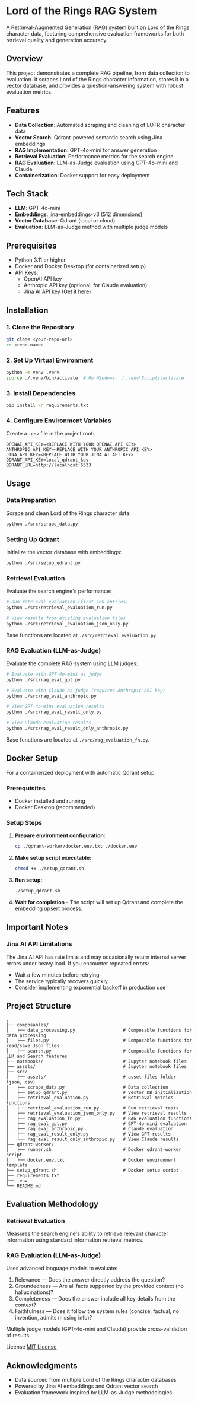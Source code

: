 # Lord of the Rings RAG System

A Retrieval-Augmented Generation (RAG) system built on Lord of the Rings character data, featuring comprehensive evaluation frameworks for both retrieval quality and generation accuracy.

## Overview

This project demonstrates a complete RAG pipeline, from data collection to evaluation. It scrapes Lord of the Rings character information, stores it in a vector database, and provides a question-answering system with robust evaluation metrics.

## Features

- **Data Collection**: Automated scraping and cleaning of LOTR character data
- **Vector Search**: Qdrant-powered semantic search using Jina embeddings
- **RAG Implementation**: GPT-4o-mini for answer generation
- **Retrieval Evaluation**: Performance metrics for the search engine
- **RAG Evaluation**: LLM-as-Judge evaluation using GPT-4o-mini and Claude
- **Containerization**: Docker support for easy deployment

## Tech Stack

- **LLM**: GPT-4o-mini
- **Embeddings**: jina-embeddings-v3 (512 dimensions)
- **Vector Database**: Qdrant (local or cloud)
- **Evaluation**: LLM-as-Judge method with multiple judge models

## Prerequisites

- Python 3.11 or higher
- Docker and Docker Desktop (for containerized setup)
- API Keys:
  - OpenAI API key
  - Anthropic API key (optional, for Claude evaluation)
  - Jina AI API key ([Get it here](https://jina.ai/))

## Installation

### 1. Clone the Repository

```bash
git clone <your-repo-url>
cd <repo-name>
```

### 2. Set Up Virtual Environment

```bash
python -m venv .venv
source ./.venv/bin/activate  # On Windows: .\.venv\Scripts\activate
```

### 3. Install Dependencies

```bash
pip install -r requirements.txt
```

### 4. Configure Environment Variables

Create a `.env` file in the project root:

```env
OPENAI_API_KEY=<REPLACE WITH YOUR OPENAI API KEY>
ANTHROPIC_API_KEY=<REPLACE WITH YOUR ANTHROPIC API KEY>
JINA_API_KEY=<REPLACE WITH YOUR JINA AI API KEY>
QDRANT_API_KEY=local_qdrant_key
QDRANT_URL=http://localhost:6333
```

## Usage

### Data Preparation

Scrape and clean Lord of the Rings character data:

```bash
python ./src/scrape_data.py
```

### Setting Up Qdrant

Initialize the vector database with embeddings:

```bash
python ./src/setup_qdrant.py
```

### Retrieval Evaluation

Evaluate the search engine's performance:

```bash
# Run retrieval evaluation (first 100 entries)
python ./src/retrieval_evaluation_run.py

# View results from existing evaluation files
python ./src/retrieval_evaluation_json_only.py
```

Base functions are located at `./src/retrieval_evaluation.py`.

### RAG Evaluation (LLM-as-Judge)

Evaluate the complete RAG system using LLM judges:

```bash
# Evaluate with GPT-4o-mini as judge
python ./src/rag_eval_gpt.py

# Evaluate with Claude as judge (requires Anthropic API key)
python ./src/rag_eval_anthropic.py

# View GPT-4o-mini evaluation results
python ./src/rag_eval_result_only.py

# View Claude evaluation results
python ./src/rag_eval_result_only_anthropic.py
```

Base functions are located at `./src/rag_evaluation_fn.py`.

## Docker Setup

For a containerized deployment with automatic Qdrant setup:

### Prerequisites

- Docker installed and running
- Docker Desktop (recommended)

### Setup Steps

1. **Prepare environment configuration:**
   ```bash
   cp ./qdrant-worker/docker.env.txt ./docker.env
   ```

2. **Make setup script executable:**
   ```bash
   chmod +x ./setup_qdrant.sh
   ```

3. **Run setup:**
   ```bash
   ./setup_qdrant.sh
   ```

4. **Wait for completion** - The script will set up Qdrant and complete the embedding upsert process.

## Important Notes

### Jina AI API Limitations

The Jina AI API has rate limits and may occasionally return internal server errors under heavy load. If you encounter repeated errors:

- Wait a few minutes before retrying
- The service typically recovers quickly
- Consider implementing exponential backoff in production use

## Project Structure

```
.
├── composables/
│   ├── data_processing.py                  # Composable functions for data processing
│   ├── files.py                            # Composable functions for read/save Json files
│   ├── search.py                           # Composable functions for LLM and Search features
├── notebooks/                              # Jupyter notebook files
├── assets/                                 # Jupyter notebook files
├── src/
│   ├── assets/                             # asset files folder (json, csv)
│   ├── scrape_data.py                      # Data collection
│   ├── setup_qdrant.py                     # Vector DB initialization
│   ├── retrieval_evaluation.py             # Retrieval metrics functions
│   ├── retrieval_evaluation_run.py         # Run retrieval tests
│   ├── retrieval_evaluation_json_only.py   # View retrieval results
│   ├── rag_evaluation_fn.py                # RAG evaluation functions
│   ├── rag_eval_gpt.py                     # GPT-4o-mini evaluation
│   ├── rag_eval_anthropic.py               # Claude evaluation
│   ├── rag_eval_result_only.py             # View GPT results
│   └── rag_eval_result_only_anthropic.py   # View Claude results
├── qdrant-worker/
│   ├── runner.sh                           # Docker qdrant-worker script
│   └── docker.env.txt                      # Docker environment template
├── setup_qdrant.sh                         # Docker setup script
├── requirements.txt
├── .env
└── README.md
```

## Evaluation Methodology

### Retrieval Evaluation

Measures the search engine's ability to retrieve relevant character information using standard information retrieval metrics.

### RAG Evaluation (LLM-as-Judge)

Uses advanced language models to evaluate:

1. Relevance — Does the answer directly address the question?
2. Groundedness — Are all facts supported by the provided context (no hallucinations)?
3. Completeness — Does the answer include all key details from the context?
4. Faithfulness — Does it follow the system rules (concise, factual, no invention, admits missing info)?

Multiple judge models (GPT-4o-mini and Claude) provide cross-validation of results.

License
[MIT License](https://github.com/bobbykim89/lotr-characters/blob/master/LICENSE.md)

## Acknowledgments

- Data sourced from multiple Lord of the Rings character databases
- Powered by Jina AI embeddings and Qdrant vector search
- Evaluation framework inspired by LLM-as-Judge methodologies
